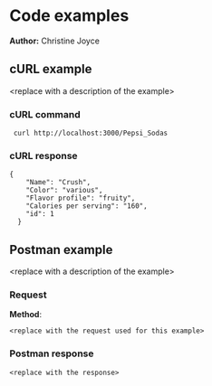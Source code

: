 # Code examples

**Author:** Christine Joyce

## cURL example

\<replace with a description of the example\>

### cURL command

```shell
 curl http://localhost:3000/Pepsi_Sodas
```

### cURL response

```shell
{
    "Name": "Crush",
    "Color": "various",
    "Flavor profile": "fruity",
    "Calories per serving": "160",
    "id": 1
  }
```

## Postman example

\<replace with a description of the example\>

### Request

**Method**:

```shell
<replace with the request used for this example>
```

### Postman response

```shell
<replace with the response>
```
